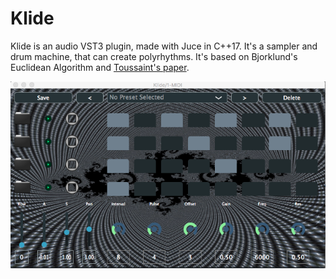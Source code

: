 # Klide

Klide is an audio VST3 plugin, made with Juce in C++17.
It's a sampler and drum machine, that can create polyrhythms.
It's based on Bjorklund's Euclidean Algorithm and [Toussaint's paper](http://cgm.cs.mcgill.ca/~godfried/publications/banff.pdf).

![Pugin GUI](./Source/images/KlideGUI.png)

